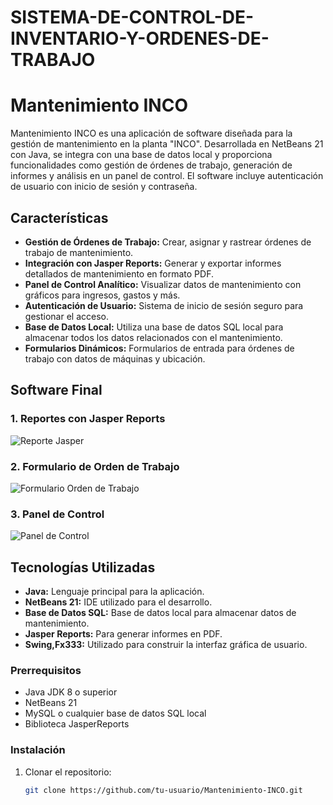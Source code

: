 # SISTEMA-DE-CONTROL-DE-INVENTARIO-Y-ORDENES-DE-TRABAJO
# Mantenimiento INCO

Mantenimiento INCO es una aplicación de software diseñada para la gestión de mantenimiento en la planta "INCO". Desarrollada en NetBeans 21 con Java, se integra con una base de datos local y proporciona funcionalidades como gestión de órdenes de trabajo, generación de informes y análisis en un panel de control. El software incluye autenticación de usuario con inicio de sesión y contraseña.

## Características
- **Gestión de Órdenes de Trabajo:** Crear, asignar y rastrear órdenes de trabajo de mantenimiento.
- **Integración con Jasper Reports:** Generar y exportar informes detallados de mantenimiento en formato PDF.
- **Panel de Control Analítico:** Visualizar datos de mantenimiento con gráficos para ingresos, gastos y más.
- **Autenticación de Usuario:** Sistema de inicio de sesión seguro para gestionar el acceso.
- **Base de Datos Local:** Utiliza una base de datos SQL local para almacenar todos los datos relacionados con el mantenimiento.
- **Formularios Dinámicos:** Formularios de entrada para órdenes de trabajo con datos de máquinas y ubicación.

## Software Final 

### 1. Reportes con Jasper Reports
![Reporte Jasper](./imagenes/reporte_jasper.jpg)

### 2. Formulario de Orden de Trabajo
![Formulario Orden de Trabajo](./imagenes/formulario_orden.jpg)

### 3. Panel de Control
![Panel de Control](./imagenes/dashboard.jpg)

## Tecnologías Utilizadas
- **Java:** Lenguaje principal para la aplicación.
- **NetBeans 21:** IDE utilizado para el desarrollo.
- **Base de Datos SQL:** Base de datos local para almacenar datos de mantenimiento.
- **Jasper Reports:** Para generar informes en PDF.
- **Swing,Fx333:** Utilizado para construir la interfaz gráfica de usuario.



### Prerrequisitos
- Java JDK 8 o superior
- NetBeans 21
- MySQL o cualquier base de datos SQL local
- Biblioteca JasperReports

### Instalación
1. Clonar el repositorio:
   ```bash
   git clone https://github.com/tu-usuario/Mantenimiento-INCO.git
